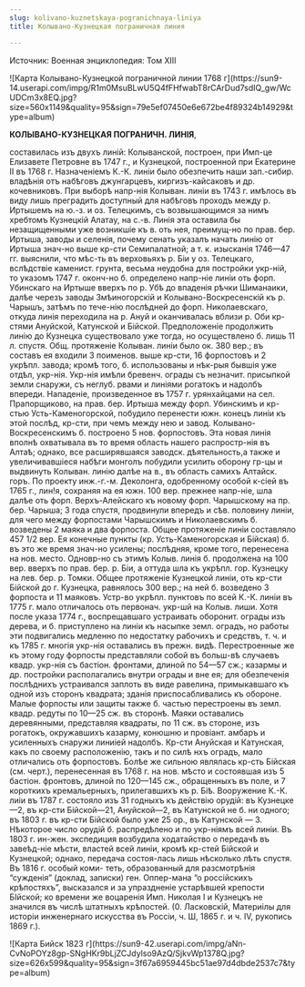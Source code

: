 ```yaml
---
slug: kolivano-kuznetskaya-pogranichnaya-liniya
title: Колывано-Кузнецкая пограничная линия

---
```

Источник: Военная энциклопедия: Том XIII

<div className="image-blog">
![Карта Колывано-Кузнецкой пограничной линии 1768 г](https://sun9-14.userapi.com/impg/R1m0MsuBLwU5Q4fFHfwabT8rCArDud7sdIQ_gw/WcUDCm3x8EQ.jpg?size=560x1149&quality=95&sign=79e5ef07450e6e672be4f89324b14929&type=album)
</div>

<b>КОЛЫВАНО-КУЗНЕЦКАЯ ПОГРАНИЧН. ЛИНIЯ</b>, 
<p className="text-justify title-arhiv-documents">составилась изъ двухъ линiй: Колыванской, построен, при Имп-це Елизавете Петровне въ 1747 г., и Кузнецкой, построенной при Екатерине II въ 1768 г. Назначенiемъ К.-К. линiи было обезпечить наши зап.-сибир. владѣнiя отъ набѣговъ джунгарцевъ, киргизъ-кайсаковъ и др. кочевниковъ. При выборѣ напр-нiя Колыван. линiи въ 1743 г. имѣлось въ виду лишь преградить доступный для набѣговъ проходъ между р. Иртышемъ на ю.-з. и оз. Телецкимъ, съ возвышающимся за нимъ хребтомъ Кузнецкiй Алатау, на с.-в. Линiя эта оставила бы незащищенными уже возникшiе къ в. оть нея, преимущ-но по прав. бер. Иртыша, заводы и селенiя, почему сенать указалъ начать линiю от Иртыша знач-но выше кр-сти Семипалатной; а т. к. изысканiя 1746—47 гг. выяснили, что мѣc-ть въ верховьяхъ р. Бiи у оз. Телецкаго, вслѣдствiе каменист. грунта, весьма неудобна для постройки укр-нiй, то указомъ 1747 г. оконч-но б. определено напр-нiе линiи оть форп. Убинскаго на Иртыше вверхъ по р. Убѣ до впаденiя рѣчки Шиманаики, далѣе черезъ заводы Змѣиногорскiй и Колывано-Воскресенскiй къ р. Чарышъ, затѣмъ по тече-нiю послѣдней до форп. Николаевскаго, откуда линiя переходила на р. Ануй и оканчивалась вблизи р. Оби кр-стями Ануйской, Катунской и Бiйской. Предположенiе продолжить линiю до Кузнецка существовало уже тогда, но осуществлено б. лишь 11 л. спустя. Общ. протяженiе Колыван. линiи было ок. 380 вер.; въ составъ ея входили 3 поименов. выше кр-сти, 16 форпостовъ и 2 укрѣпл. завода; кромѣ того, б. использованы и нѣк-рыя бывшiя уже отдѣл, укр-нiя. Укр-нiя имѣли бревенч. ограды съ незначит. присыпкой земли снаружи, съ неглуб. рвами и линiями рогатокъ и надолбъ впереди. Нападенiе, произведенное въ 1757 г. урянхайцами на сел. Прапорщиково, на прав. бер. Иртыша между форп. Убинскимъ и кр-стью Усть-Каменогорской, побудило перенести южн. конецъ линiи къ этой послѣд, кр-сти, при чемъ между нею и завод. Колывано-Воскресенскимъ б. построено 5 нов. форпостовъ. Эта новая линiя вполнѣ охватывала въ то время область нашего распростр-нiя въ Алтаѣ; однако, все расширявшаяся заводск. дѣятельность,а также и увеличивавшiеся набѣги монголъ побудили усилить оборону гр-цы и выдвинуть Колыван. линiю далѣе на в., въ область самихъ Алтайск. горъ. По проекту инж.-г.-м. Деколонга, одобренному особой к-ciей въ 1765 г., лин!я, сохраняя на ея южн. 100 вер. прежнее напр-нiе, шла далѣе оть форп. Верхъ-Алейскаго къ новому форп. Чарышскому на пр. бер. Чарыша; 3 года спустя, продвинули впередъ и сѣв. половину линiи, для чего между форпостами Чарышскимъ и Николаевскимъ б. возведены 2 маяка и два форпоста. Общее протяженiе линiи составляло 457 1/2 вер. Ея конечные пункты (кр. Усть-Каменогорская и Бiйская) б. въ это же время знач-но усилены; послѣдняя, кроме того, перенесена на нов. место. Одновр-но съ этимъ Колыв. линiя б. продолжена на 100 вер. вверхъ по прав. бер. р. Бiи, а оттуда шла къ укрѣпл. гор. Кузнецку на лев. бер. р. Томки. Общее протяженiе Кузнецкой линiи, оть кр-сти Бiйской до г. Кузнецка, равнялось 300 вер.; на ней б. возведено 3 форпоста и 11 маяковъ. Устр-во укрѣпл. пунктовъ по всей К.-К. линiи въ 1775 г. мало отличалось оть первонач. укр-шй на Колыв. лиши. Хотя после указа 1774 г., воспрещавшаго устраивать оборонит. ограды изъ дерева, и б. приступлено на линiи къ насыпке земл. оградъ, но работы эти подвигались медленно по недостатку рабочихъ и средствъ, т. ч. и къ 1785 г. многiя укр-нiя оставались въ прежн. видѣ. Перестроенные же къ этому году форпосты представляли собой въ больш-вѣ случаевъ квадр. укр-нiя
съ бастiон. фронтами, длиной по 54—57 сж.; казармы и др. постройки располагались внутри ограды и вне ея; для обезпеченiя послѣднихъ устраивался заплоть въ виде равелина, примыкавшаго къ одной изъ сторонъ квадрата; зданiя приспосабливались къ обороне. Малые форпосты или защиты также б. частью перестроены въ земл. квадр. редуты по 10—25 сж. въ сторонѣ. Маяки оставались деревянными, представляя квадраты, по 11 сж. въ стороне, изъ рогатокъ, окружавшихъ казарму, конюшню и провiант. амбаръ и усиленныхъ снаружи линиiей надолбъ. Кр-сти Ануйская и Катунская, какъ по своему расположенiю, такъ и по силѣ нхъ оградъ, мало отличались оть форпостовъ. Болѣе же сильною являлась кр-сть Бiйская (см. черт.), перенесенная въ 1768 г. на нов. мѣсто и состоявшая изъ 5 бастiон. фронтовъ, длиной по 120—145 сж., обращенныхъ въ поле, и 7 короткихъ кремальерныхъ, прилегавшихъ къ р. Бiѣ. Вооружение К.-К. лиiи въ 1787 г. состояло изъ 31 годныхъ къ действiю орудiй: въ Кузнецке—2, въ кр-сти Бiйской—21, Ануйской—2, въ Катунской не б. ни одного; въ 1803 г. въ кр-сти Бiйской было уже 25 ор., въ Катунской — 3. Нѣкоторое число орудiй б. распредѣлено и по укр-нiямъ всей линiи. Въ 1803 г. ин-жен. экспедиция возбудила ходатайство о передачѣ въ завеѣд-нiе мѣсти, властей всей линiи, кромѣ кр-стей Бiйской и Кузнецкой; однако, передача состоя-лась лишь нѣсколько лѣть спустя. Въ 1816 г. особый коми- теть, образованный для разсмотрѣнiя “сужденiя” (доклад, записки) ген. Оппер-мана “о росciйскихъ крѣпостяхъ”, высказался и за упраздненiе устарѣвшей крепости БIйской; ко времени же воцаренiя Имп. Николая I и Кузнецкъ не значился въ числѣ штатныхъ крѣпостей. (0. Ласковскiй, Maтериiлы для исторiи  инженернаго искусства въ Россiи, ч. Ш, 1865 г. и ч. IV, рукопись 1869 г.).</p>

<div className="image-blog">
![Карта Бийск 1823 г](https://sun9-42.userapi.com/impg/aNn-CvNoPOYz8gp-SNgHKr9bLjZCJdylso9AzQ/SjkvWp1378Q.jpg?size=626x599&quality=95&sign=3f67a6959445bc51ae97d4dbde2537c7&type=album)
</div>


